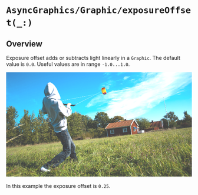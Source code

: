 # ``AsyncGraphics/Graphic/exposureOffset(_:)``

## Overview

Exposure offset adds or subtracts light linearly in a ``Graphic``. The default value is `0.0`. Useful values are in range `-1.0...1.0`.

![Exposure Offset](https://github.com/heestand-xyz/AsyncGraphics-Docs/blob/main/Images/Effects/Levels-Offset-25.png?raw=true)

In this example the exposure offset is `0.25`. 
